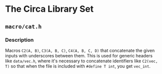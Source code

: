 # The Circa Library Set

## `macro/cat.h`

### Description

Macros `C2(A, B)`, `C3(A, B, C)`, `C4(A, B, C, D)` that concatenate the given
inputs with underscores between them. This is used for generic headers like
`data/vec.h`, where it's necessary to concatenate identifiers like `C2(vec, T)`
so that when the file is included with `#define T int`, you get `vec_int`.
